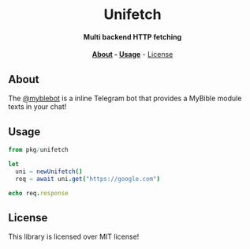 <div align=center>

# Unifetch

#### Multi backend HTTP fetching

**[About](#about) - [Usage](#usage)** - [License](#license)

</div>

## About

The [@myblebot](https://myblebot.t.me) is a inline Telegram bot that provides a MyBible module texts in your chat!

## Usage

```nim
from pkg/unifetch

let
  uni = newUnifetch()
  req = await uni.get("https://google.com")

echo req.response
```


## License

This library is licensed over MIT license!
